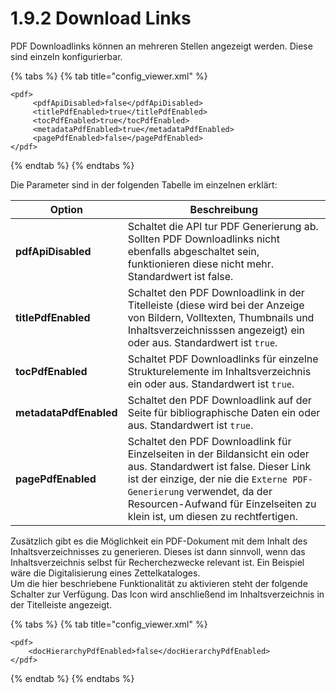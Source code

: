 # 1.9.2 Download Links

PDF Downloadlinks können an mehreren Stellen angezeigt werden. Diese sind einzeln konfigurierbar.

{% tabs %}
{% tab title="config_viewer.xml" %}
```markup
<pdf>
     <pdfApiDisabled>false</pdfApiDisabled>
     <titlePdfEnabled>true</titlePdfEnabled>
     <tocPdfEnabled>true</tocPdfEnabled>
     <metadataPdfEnabled>true</metadataPdfEnabled>
     <pagePdfEnabled>false</pagePdfEnabled>
</pdf>
```
{% endtab %}
{% endtabs %}

Die Parameter sind in der folgenden Tabelle im einzelnen erklärt:

| **Option**             | Beschreibung                                                                                                                                                                                                                                                                |
| ---------------------- | --------------------------------------------------------------------------------------------------------------------------------------------------------------------------------------------------------------------------------------------------------------------------- |
| **pdfApiDisabled**     | Schaltet die API tur PDF Generierung ab. Sollten PDF Downloadlinks nicht ebenfalls abgeschaltet sein, funktionieren diese nicht mehr. Standardwert ist false.                                                                                                               |
| **titlePdfEnabled**    | Schaltet den PDF Downloadlink in der Titelleiste (diese wird bei der Anzeige von Bildern, Volltexten, Thumbnails und Inhaltsverzeichnisssen angezeigt) ein oder aus. Standardwert ist `true`.                                                                               |
| **tocPdfEnabled**      | Schaltet PDF Downloadlinks für einzelne Strukturelemente im Inhaltsverzeichnis ein oder aus. Standardwert ist `true`.                                                                                                                                                       |
| **metadataPdfEnabled** | Schaltet den PDF Downloadlink auf der Seite für bibliographische Daten ein oder aus. Standardwert ist `true`.                                                                                                                                                               |
| **pagePdfEnabled**     | Schaltet den PDF Downloadlink für Einzelseiten in der Bildansicht ein oder aus. Standardwert ist false. Dieser Link ist der einzige, der nie die `Externe PDF-Generierung` verwendet, da der Resourcen-Aufwand für Einzelseiten zu klein ist, um diesen zu rechtfertigen.   |



Zusätzlich gibt es die Möglichkeit ein PDF-Dokument mit dem Inhalt des Inhaltsverzeichnisses zu generieren. Dieses ist dann sinnvoll, wenn das Inhaltsverzeichnis selbst für Recherchezwecke relevant ist. Ein Beispiel wäre die Digitalisierung eines Zettelkataloges.\
Um die hier beschriebene Funktionalität zu aktivieren steht der folgende Schalter zur Verfügung. Das Icon wird anschließend im Inhaltsverzeichnis in der Titelleiste angezeigt.

{% tabs %}
{% tab title="config_viewer.xml" %}
```markup
<pdf>
    <docHierarchyPdfEnabled>false</docHierarchyPdfEnabled>
</pdf>
```
{% endtab %}
{% endtabs %}
